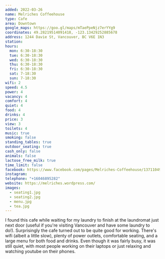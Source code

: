```yaml
---
added: 2022-03-26
name: Melriches Coffeehouse
type: Cafe
area: Downtown
google_maps: https://goo.gl/maps/mTaePpeNjz7erYYg9
coordinates: 49.28219514091418, -123.13429252885678
address: 1244 Davie St, Vancouver, BC V6E 1N3
station: 
hours:
  mon: 6:30-18:30
  tue: 6:30-18:30
  wed: 6:30-18:30
  thu: 6:30-18:30
  fri: 6:30-18:30
  sat: 7-18:30
  sun: 7-18:30
wifi: 2
speed: 4.5
power: 4
vacancy: 4
comfort: 4
quiet: 4
food: 4
drinks: 4
price: 3
view: 3
toilets: 4
music: true
smoking: false
standing_tables: true
outdoor_seating: true
cash_only: false
animals: false
lactose_free_milk: true
time_limit: false
facebook: https://www.facebook.com/pages/Melriches-Coffeehouse/137110499634957
instagram: 
telephone: "+16046895282"
website: https://melriches.wordpress.com/
images:
  - seating1.jpg
  - seating2.jpg
  - menu.jpg
  - tea.jpg
---
```


I found this cafe while waiting for my laundry to finish at the laundromat just next door (useful if you're visiting Vancouver and have some laundry to do!). Surprisingly the cafe turned out to be quite good for working. There's wifi (albeit a little slow), plenty of power outlets, comfortable seating, and a large menu for both food and drinks. Even though it was fairly busy, it was still quiet, with most people working on their laptops or just relaxing and watching youtube on their phones.
